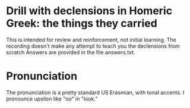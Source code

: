 Drill with declensions in Homeric Greek: the things they carried
================================================================

This is intended for review and reinforcement, not initial learning.
The recording doesn't make any attempt to teach you the declensions from scratch
Answers are provided in the file answers.txt.

# Pronunciation

The pronunciation is a pretty standard US Erasmian, with tonal accents. I pronounce
upsilon like "oo" in "look."
